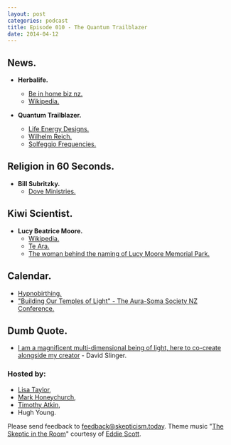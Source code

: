 ```yaml
---
layout: post
categories: podcast
title: Episode 010 - The Quantum Trailblazer
date: 2014-04-12
---
```


## News.

- **Herbalife.**
  - [Be in home biz nz.](http://beinhomebiznz.com/)
  - [Wikipedia.](http://en.wikipedia.org/wiki/Herbalife)

- **Quantum Trailblazer.**
  - [Life Energy Designs.](http://www.lifeenergysolutions.com/nz/)
  - [Wilhelm Reich.](http://en.wikipedia.org/wiki/Wilhelm_Reich)
  - [Solfeggio Frequencies.](http://www.roelhollander.eu/en/tuning-frequency/Ancient-Solfeggio-Frequencies/)

## Religion in 60 Seconds.

- **Bill Subritzky.**
  - [Dove Ministries.](http://www.doveministries.com/)

## Kiwi Scientist.

- **Lucy Beatrice Moore.**
  - [Wikipedia.](https://en.wikipedia.org/wiki/Lucy_Beatrice_Moore)
  - [Te Ara.](http://www.teara.govt.nz/en/biographies/5m55/moore-lucy-beatrice)
  - [The woman behind the naming of Lucy Moore Memorial Park.](http://www.localmatters.co.nz/opinion/Columns/History/Warkworth++District+Museum/The+woman+behind+the+naming+of+Lucy+Moore+Memorial+Park.html)

## Calendar.

- [Hypnobirthing.](https://www.eventbrite.co.nz/e/hypnobirthing-classes-6th-june-and-13th-june-tickets-15984717721)
- ["Building Our Temples of Light" - The Aura-Soma Society NZ Conference.](http://www.aura-somasociety.co.nz/2015-conference.html)

## Dumb Quote.

- [I am a magnificent multi-dimensional being of light, here to co-create alongside my creator](http://www.lifeenergysolutions.com/about/) - David Slinger.

### Hosted by:

- [Lisa Taylor](mailto:lisa@skepticism.today),
- [Mark Honeychurch](mailto:mark@skepticism.today),
- [Timothy Atkin](mailto:tim@skepticism.today),
- Hugh Young.

Please send feedback to [feedback@skepticism.today](mailto:feedback@skepticism.today). Theme music "[The Skeptic in the Room](https://www.youtube.com/watch?v=OPs_j1EEplI)" courtesy of [Eddie Scott](http://theskepticintheroom.com/).
